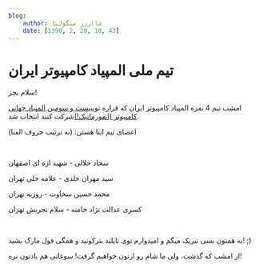 ```yaml
---
blog:
    author: شااززز منگولیا
    date: [1390, 2, 20, 18, 43]
---
```

# تیم ملی المپیاد کامپیوتر ایران

<div class="cnt">
سلام بچز!<p>امشب تیم 4 نفره المپیاد کامپیوتر ایران که قراره توی<a href="http://ioi2011.or.th/" target="_blank">بیست و سومین المپیاد جهانی کامپیوتر (انفورماتیک!)</a>شرکت کنند انتخاب شد.</p>
<p>اعضای تیم اینا هستن: (به ترتیب حروف الفبا)</p>
<p><br/></p>
<p>سجاد جلالی - شهید اژه ای اصفهان</p>
<p>سید مهران خلدی - علامه حلی تهران</p>
<p>محمد حسین سخاوت - روزبه تهران</p>
<p>کسری عدالت نژاد خامنه - سلام تجریش تهران</p>
<p><br/></p>
<p>به همتون بسی تبریک میگم و امیدوارم توی تایلند بترکونید و همگی فول مارک بشید! ;) </p>
<p>از امشب که گذشت، ولی ما شام رو ازتون خواهیم گرفت! سوغاتی هم یادتون نره!</p>
<p><br/></p>
</div>
